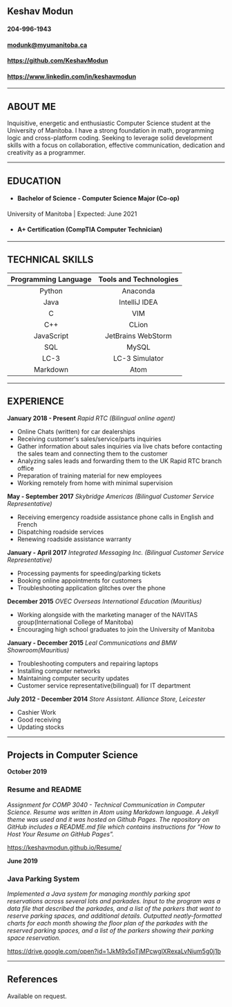 ## Keshav Modun
#### 204-996-1943
#### <modunk@myumanitoba.ca>
#### <https://github.com/KeshavModun>
#### <https://www.linkedin.com/in/keshavmodun>
-------------------     ----------------------------

## ABOUT ME
Inquisitive, energetic and enthusiastic Computer Science student at the University of Manitoba. I have a strong foundation in math, programming logic and cross-platform coding. Seeking to leverage solid development skills with a focus on collaboration, effective communication, dedication and creativity as a programmer.

-------------------     ----------------------------
## EDUCATION
- #### Bachelor of Science - Computer Science Major (Co-op)
University of Manitoba | Expected: June 2021

- #### A+ Certification (CompTIA Computer Technician)

-------------------     ----------------------------
## TECHNICAL SKILLS

| **Programming Language** | **Tools and Technologies** |
|  :---:    | :---: |
| Python  | Anaconda  |
| Java  | IntelliJ IDEA  |
| C  | VIM  |
| C++  | CLion  |
| JavaScript  | JetBrains WebStorm  |
| SQL  | MySQL  |
| LC-3  | LC-3 Simulator  |
| Markdown  | Atom  |

-------------------     ----------------------------

## EXPERIENCE

**January 2018 - Present**
*Rapid RTC (Bilingual online agent)*
- Online Chats (written) for car dealerships
- Receiving customer's sales/service/parts inquiries
- Gather information about sales inquiries via live chats before contacting the sales team and connecting them to the customer
- Analyzing sales leads and forwarding them to the UK Rapid RTC branch office
- Preparation of training material for new employees
- Working remotely from home with minimal supervision

**May - September 2017**
*Skybridge Americas (Bilingual Customer Service Representative)*
- Receiving emergency roadside assistance phone calls in English and French 
- Dispatching roadside services
- Renewing roadside assistance warranty

**January - April 2017**
*Integrated Messaging Inc. (Bilingual Customer Service Representative)*
- Processing payments for speeding/parking tickets
- Booking online appointments for customers
- Troubleshooting application glitches over the phone

**December 2015**
*OVEC Overseas International Education (Mauritius)*
- Working alongside with the marketing manager of the NAVITAS group(International College of Manitoba)
- Encouraging high school graduates to join the University of Manitoba

**January - December 2015**
*Leal Communications and BMW Showroom(Mauritius)*
- Troubleshooting computers and repairing laptops
- Installing computer networks
- Maintaining computer security updates
- Customer service representative(bilingual) for IT department

**July 2012 - December 2014**
*Store Assistant. Alliance Store, Leicester*
- Cashier Work
- Good receiving
- Updating stocks



-------------------     ----------------------------
## Projects in Computer Science

**October 2019**

### Resume and README
*Assignment for COMP 3040 - Technical Communication in Computer Science. Resume was written in Atom using Markdown language. A Jekyll theme was used and it was hosted on Github Pages. The repository on GitHub includes a README.md file which contains instructions for  “How to Host Your Resume on GitHub Pages”.*

<https://keshavmodun.github.io/Resume/>

**June 2019**

### Java Parking System 
*Implemented a Java system for managing monthly parking spot reservations across several lots and parkades.
Input to the program was a data file that described the parkades, and a list of the parkers that want to reserve parking spaces, and additional details.
Outputted neatly-formatted charts for each month showing the floor plan of the parkades with the reserved parking spaces, and a list of the parkers showing their parking space reservation.*

<https://drive.google.com/open?id=1JkM9x5oTjMPcwglXRexaLvNium5g0j1b> 

-------------------     ----------------------------

## References

Available on request.
